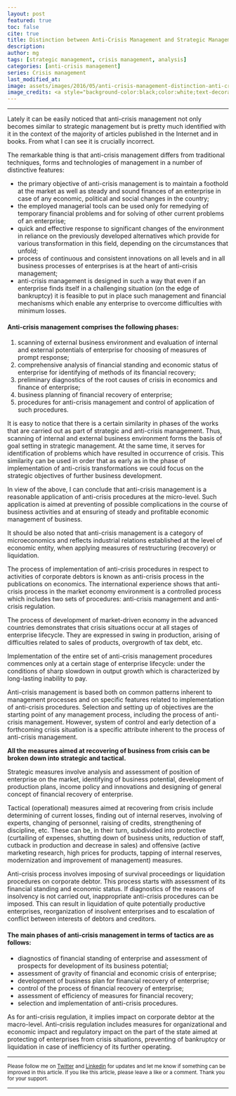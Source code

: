 ```yaml
---
layout: post
featured: true
toc: false
cite: true
title: Distinction between Anti-Crisis Management and Strategic Management
description: 
author: mg
tags: [strategic management, crisis management, analysis]
categories: [anti-crisis management]
series: Crisis management
last_modified_at: 
image: assets/images/2016/05/anti-crisis-management-distinction-anti-crisis-management-strategic-management.jpg
image_credits: <a style="background-color:black;color:white;text-decoration:none;padding:4px 6px;font-family:-apple-system, BlinkMacSystemFont, &quot;San Francisco&quot;, &quot;Helvetica Neue&quot;, Helvetica, Ubuntu, Roboto, Noto, &quot;Segoe UI&quot;, Arial, sans-serif;font-size:12px;font-weight:bold;line-height:1.2;display:inline-block;border-radius:3px" href="https://unsplash.com/@jplenio?utm_medium=referral&amp;utm_campaign=photographer-credit&amp;utm_content=creditBadge" target="_blank" rel="noopener noreferrer" title="Download free do whatever you want high-resolution photos from Johannes Plenio"><span style="display:inline-block;padding:2px 3px"><svg xmlns="http://www.w3.org/2000/svg" style="height:12px;width:auto;position:relative;vertical-align:middle;top:-2px;fill:white" viewBox="0 0 32 32"><title>unsplash-logo</title><path d="M10 9V0h12v9H10zm12 5h10v18H0V14h10v9h12v-9z"></path></svg></span><span style="display:inline-block;padding:2px 3px">Johannes Plenio</span></a>
---
```



---
Lately it can be easily noticed that anti-crisis management not only becomes similar to strategic management but is pretty much identified with it in the context of the majority of articles published in the Internet and in books. From what I can see it is crucially incorrect.

The remarkable thing is that anti-crisis management differs from traditional techniques, forms and technologies of management in a number of distinctive features:

<ul>
<li>the primary objective of anti-crisis management is to maintain a foothold at the market as well as steady and sound finances of an enterprise in case of any economic, political and social changes in the country;</li>
<li>the employed managerial tools can be used only for remedying of temporary financial problems and for solving of other current problems of an enterprise;</li>
<li>quick and effective response to significant changes of the environment in reliance on the previously developed alternatives which provide for various transformation in this field, depending on the circumstances that unfold;</li>
<li>process of continuous and consistent innovations on all levels and in all business processes of enterprises is at the heart of anti-crisis management;</li>
<li>anti-crisis management is designed in such a way that even if an enterprise finds itself in a challenging situation (on the edge of bankruptcy) it is feasible to put in place such management and financial mechanisms which enable any enterprise to overcome difficulties with minimum losses.</li>
</ul>

<h4>Anti-crisis management comprises the following phases:</h4>
<ol>
<li>scanning of external business environment and evaluation of internal and external potentials of enterprise for choosing of measures of prompt response;</li>
<li>comprehensive analysis of financial standing and economic status of enterprise for identifying of methods of its financial recovery;</li>
<li>preliminary diagnostics of the root causes of crisis in economics and finance of enterprise;</li>
<li>business planning of financial recovery of enterprise;</li>
<li>procedures for anti-crisis management and control of application of such procedures.</li>
</ol>

It is easy to notice that there is a certain similarity in phases of the works that are carried out as part of strategic and anti-crisis management. Thus, scanning of internal and external business environment forms the basis of goal setting in strategic management. At the same time, it serves for identification of problems which have resulted in occurrence of crisis. This similarity can be used in order that as early as in the phase of implementation of anti-crisis transformations we could focus on the strategic objectives of further business development.

In view of the above, I can conclude that anti-crisis management is a reasonable application of anti-crisis procedures at the micro-level. Such application is aimed at preventing of possible complications in the course of business activities and at ensuring of steady and profitable economic management of business.

It should be also noted that anti-crisis management is a category of microeconomics and reflects industrial relations established at the level of economic entity, when applying measures of restructuring (recovery) or liquidation.

The process of implementation of anti-crisis procedures in respect to activities of corporate debtors is known as anti-crisis process in the publications on economics. The international experience shows that anti-crisis process in the market economy environment is a controlled process which includes two sets of procedures: anti-crisis management and anti-crisis regulation.

The process of development of market-driven economy in the advanced countries demonstrates that crisis situations occur at all stages of enterprise lifecycle. They are expressed in swing in production, arising of difficulties related to sales of products, overgrowth of tax debt, etc.

Implementation of the entire set of anti-crisis management procedures commences only at a certain stage of enterprise lifecycle: under the conditions of sharp slowdown in output growth which is characterized by long-lasting inability to pay.

Anti-crisis management is based both on common patterns inherent to management processes and on specific features related to implementation of anti-crisis procedures. Selection and setting up of objectives are the starting point of any management process, including the process of anti-crisis management. However, system of control and early detection of a forthcoming crisis situation is a specific attribute inherent to the process of anti-crisis management.

**All the measures aimed at recovering of business from crisis can be broken down into strategic and tactical.**

Strategic measures involve analysis and assessment of position of enterprise on the market, identifying of business potential, development of production plans, income policy and innovations and designing of general concept of financial recovery of enterprise.

Tactical (operational) measures aimed at recovering from crisis include determining of current losses, finding out of internal reserves, involving of experts, changing of personnel, raising of credits, strengthening of discipline, etc. These can be, in their turn, subdivided into protective (curtailing of expenses, shutting down of business units, reduction of staff, cutback in production and decrease in sales) and offensive (active marketing research, high prices for products, tapping of internal reserves, modernization and improvement of management) measures.

Anti-crisis process involves imposing of survival proceedings or liquidation procedures on corporate debtor. This process starts with assessment of its financial standing and economic status. If diagnostics of the reasons of insolvency is not carried out, inappropriate anti-crisis procedures can be imposed. This can result in liquidation of quite potentially productive enterprises, reorganization of insolvent enterprises and to escalation of conflict between interests of debtors and creditors.

<h4>The main phases of anti-crisis management in terms of tactics are as follows:</h4>
<ul>
<li>diagnostics of financial standing of enterprise and assessment of prospects for development of its business potential;</li>
<li>assessment of gravity of financial and economic crisis of enterprise;</li>
<li>development of business plan for financial recovery of enterprise;</li>
<li>control of the process of financial recovery of enterprise;</li>
<li>assessment of efficiency of measures for financial recovery;</li>
<li>selection and implementation of anti-crisis procedures.</li>
</ul>

As for anti-crisis regulation, it implies impact on corporate debtor at the macro-level. Anti-crisis regulation includes measures for organizational and economic impact and regulatory impact on the part of the state aimed at protecting of enterprises from crisis situations, preventing of bankruptcy or liquidation in case of inefficiency of its further operating.

---

<small>Please follow me on [Twitter](https://twitter.com/mgroh_eu) and [Linkedin](https://www.linkedin.com/in/maxgroh/) for updates and let me know if something can be improved in this article. If you like this article, please leave a like or a comment. Thank you for your support.

---
